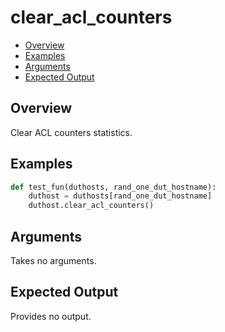 # clear_acl_counters

- [Overview](#overview)
- [Examples](#examples)
- [Arguments](#arguments)
- [Expected Output](#expected-output)

## Overview

Clear ACL counters statistics.

## Examples

```python
def test_fun(duthosts, rand_one_dut_hostname):
    duthost = duthosts[rand_one_dut_hostname]
    duthost.clear_acl_counters()
```

## Arguments

Takes no arguments.

## Expected Output

Provides no output.

